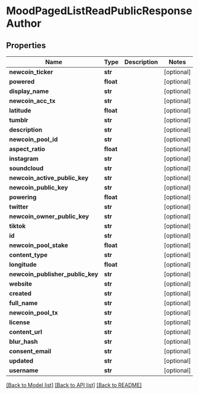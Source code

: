 # MoodPagedListReadPublicResponseAuthor

## Properties
Name | Type | Description | Notes
------------ | ------------- | ------------- | -------------
**newcoin_ticker** | **str** |  | [optional] 
**powered** | **float** |  | [optional] 
**display_name** | **str** |  | [optional] 
**newcoin_acc_tx** | **str** |  | [optional] 
**latitude** | **float** |  | [optional] 
**tumblr** | **str** |  | [optional] 
**description** | **str** |  | [optional] 
**newcoin_pool_id** | **str** |  | [optional] 
**aspect_ratio** | **float** |  | [optional] 
**instagram** | **str** |  | [optional] 
**soundcloud** | **str** |  | [optional] 
**newcoin_active_public_key** | **str** |  | [optional] 
**newcoin_public_key** | **str** |  | [optional] 
**powering** | **float** |  | [optional] 
**twitter** | **str** |  | [optional] 
**newcoin_owner_public_key** | **str** |  | [optional] 
**tiktok** | **str** |  | [optional] 
**id** | **str** |  | [optional] 
**newcoin_pool_stake** | **float** |  | [optional] 
**content_type** | **str** |  | [optional] 
**longitude** | **float** |  | [optional] 
**newcoin_publisher_public_key** | **str** |  | [optional] 
**website** | **str** |  | [optional] 
**created** | **str** |  | [optional] 
**full_name** | **str** |  | [optional] 
**newcoin_pool_tx** | **str** |  | [optional] 
**license** | **str** |  | [optional] 
**content_url** | **str** |  | [optional] 
**blur_hash** | **str** |  | [optional] 
**consent_email** | **str** |  | [optional] 
**updated** | **str** |  | [optional] 
**username** | **str** |  | [optional] 

[[Back to Model list]](../README.md#documentation-for-models) [[Back to API list]](../README.md#documentation-for-api-endpoints) [[Back to README]](../README.md)


